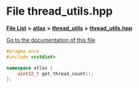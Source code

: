 

# File thread\_utils.hpp

[**File List**](files.md) **>** [**atlas**](dir_1e6ffef027cfcf7ded3287660b505c9f.md) **>** [**thread\_utils**](dir_2d188042b35c07e13e36a6d5b630b30a.md) **>** [**thread\_utils.hpp**](thread__utils_8hpp.md)

[Go to the documentation of this file](thread__utils_8hpp.md)


```C++
#pragma once
#include <cstdint>

namespace atlas {
    uint32_t get_thread_count();
};
```


